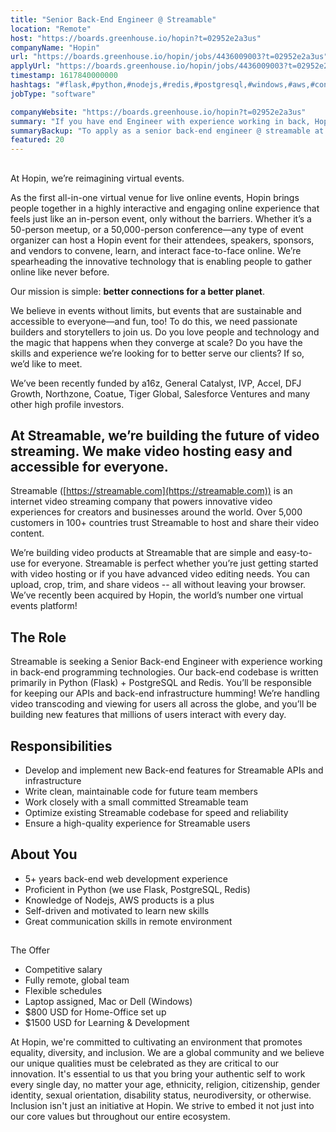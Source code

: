 ```yaml
---
title: "Senior Back-End Engineer @ Streamable"
location: "Remote"
host: "https://boards.greenhouse.io/hopin?t=02952e2a3us"
companyName: "Hopin"
url: "https://boards.greenhouse.io/hopin/jobs/4436009003?t=02952e2a3us"
applyUrl: "https://boards.greenhouse.io/hopin/jobs/4436009003?t=02952e2a3us#app"
timestamp: 1617840000000
hashtags: "#flask,#python,#nodejs,#redis,#postgresql,#windows,#aws,#content,#optimization"
jobType: "software"

companyWebsite: "https://boards.greenhouse.io/hopin?t=02952e2a3us"
summary: "If you have end Engineer with experience working in back, Hopin has a job opening for a senior back-end engineer @ streamable"
summaryBackup: "To apply as a senior back-end engineer @ streamable at Hopin, you preferably need to have some knowledge of: #flask, #python, #nodejs."
featured: 20
---
```


## 

At Hopin, we’re reimagining virtual events.

As the first all-in-one virtual venue for live online events, Hopin brings people together in a highly interactive and engaging online experience that feels just like an in-person event, only without the barriers. Whether it’s a 50-person meetup, or a 50,000-person conference—any type of event organizer can host a Hopin event for their attendees, speakers, sponsors, and vendors to convene, learn, and interact face-to-face online. We’re spearheading the innovative technology that is enabling people to gather online like never before.

Our mission is simple: **better connections for a better planet**. 

We believe in events without limits, but events that are sustainable and accessible to everyone—and fun, too! To do this, we need passionate builders and storytellers to join us. Do you love people and technology and the magic that happens when they converge at scale? Do you have the skills and experience we’re looking for to better serve our clients? If so, we’d like to meet.

We’ve been recently funded by a16z, General Catalyst, IVP, Accel, DFJ Growth, Northzone, Coatue, Tiger Global, Salesforce Ventures and many other high profile investors.

## At Streamable, we’re building the future of video streaming. We make video hosting easy and accessible for everyone.

Streamable ([https://streamable.com](https://streamable.com)) is an internet video streaming company that powers innovative video experiences for creators and businesses around the world. Over 5,000 customers in 100+ countries trust Streamable to host and share their video content.

We’re building video products at Streamable that are simple and easy-to-use for everyone. Streamable is perfect whether you’re just getting started with video hosting or if you have advanced video editing needs. You can upload, crop, trim, and share videos -- all without leaving your browser. We’ve recently been acquired by Hopin, the world’s number one virtual events platform!

## The Role

Streamable is seeking a Senior Back-end Engineer with experience working in back-end programming technologies. Our back-end codebase is written primarily in Python (Flask) + PostgreSQL and Redis. You’ll be responsible for keeping our APIs and back-end infrastructure humming! We’re handling video transcoding and viewing for users all across the globe, and you’ll be building new features that millions of users interact with every day. 

## Responsibilities

*   Develop and implement new Back-end features for Streamable APIs and infrastructure
*   Write clean, maintainable code for future team members
*   Work closely with a small committed Streamable team
*   Optimize existing Streamable codebase for speed and reliability
*   Ensure a high-quality experience for Streamable users 

## About You

*   5+ years back-end web development experience
*   Proficient in Python (we use Flask, PostgreSQL, Redis)
*   Knowledge of Nodejs, AWS products is a plus
*   Self-driven and motivated to learn new skills
*   Great communication skills in remote environment

## 

The Offer

*   Competitive salary
*   Fully remote, global team
*   Flexible schedules
*   Laptop assigned, Mac or Dell (Windows)
*   $800 USD for Home-Office set up
*   $1500 USD for Learning & Development

At Hopin, we're committed to cultivating an environment that promotes equality, diversity, and inclusion. We are a global community and we believe our unique qualities must be celebrated as they are critical to our innovation. It's essential to us that you bring your authentic self to work every single day, no matter your age, ethnicity, religion, citizenship, gender identity, sexual orientation, disability status, neurodiversity, or otherwise. Inclusion isn't just an initiative at Hopin. We strive to embed it not just into our core values but throughout our entire ecosystem.
